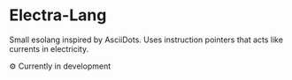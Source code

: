 # Electra-Lang
Small esolang inspired by AsciiDots. Uses instruction pointers that acts like currents in electricity.

⚙️ Currently in development
